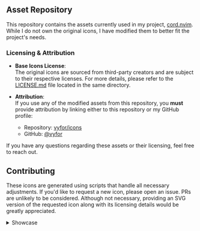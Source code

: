 ## Asset Repository  

This repository contains the assets currently used in my project, [cord.nvim](https://github.com/vyfor/cord.nvim). While I do not own the original icons, I have modified them to better fit the project's needs.  

### Licensing & Attribution  

- **Base Icons License**:  
  The original icons are sourced from third-party creators and are subject to their respective licenses. For more details, please refer to the [LICENSE.md](LICENSE.md) file located in the same directory.

- **Attribution**:  
  If you use any of the modified assets from this repository, you **must** provide attribution by linking either to this repository or my GitHub profile: 
  - Repository: [vyfor/icons](https://github.com/vyfor/icons)  
  - GitHub: [@vyfor](https://github.com/vyfor) 

If you have any questions regarding these assets or their licensing, feel free to reach out. 

## Contributing  

These icons are generated using scripts that handle all necessary adjustments. If you'd like to request a new icon, please open an issue. PRs are unlikely to be considered. Although not necessary, providing an SVG version of the requested icon along with its licensing details would be greatly appreciated.

<details id="showcase"><summary>Showcase</summary>

| Icon | catppuccin | material | onyx | pastel |
|------|---------|---------|---------|---------|
| ada.png | <img src='icons/catppuccin/ada.png' alt='ada.png' width='128' height='128' /> | <img src='icons/material/ada.png' alt='ada.png' width='128' height='128' /> | <img src='icons/onyx/ada.png' alt='ada.png' width='128' height='128' /> | <img src='icons/pastel/ada.png' alt='ada.png' width='128' height='128' /> |
| ahk.png | <img src='icons/catppuccin/ahk.png' alt='ahk.png' width='128' height='128' /> | <img src='icons/material/ahk.png' alt='ahk.png' width='128' height='128' /> | <img src='icons/onyx/ahk.png' alt='ahk.png' width='128' height='128' /> | <img src='icons/pastel/ahk.png' alt='ahk.png' width='128' height='128' /> |
| angular.png | <img src='icons/catppuccin/angular.png' alt='angular.png' width='128' height='128' /> | <img src='icons/material/angular.png' alt='angular.png' width='128' height='128' /> | <img src='icons/onyx/angular.png' alt='angular.png' width='128' height='128' /> | <img src='icons/pastel/angular.png' alt='angular.png' width='128' height='128' /> |
| arduino.png | <img src='icons/catppuccin/arduino.png' alt='arduino.png' width='128' height='128' /> | <img src='icons/material/arduino.png' alt='arduino.png' width='128' height='128' /> | <img src='icons/onyx/arduino.png' alt='arduino.png' width='128' height='128' /> | <img src='icons/pastel/arduino.png' alt='arduino.png' width='128' height='128' /> |
| assembly.png | <img src='icons/catppuccin/assembly.png' alt='assembly.png' width='128' height='128' /> | <img src='icons/material/assembly.png' alt='assembly.png' width='128' height='128' /> | <img src='icons/onyx/assembly.png' alt='assembly.png' width='128' height='128' /> | <img src='icons/pastel/assembly.png' alt='assembly.png' width='128' height='128' /> |
| astro.png | <img src='icons/catppuccin/astro.png' alt='astro.png' width='128' height='128' /> | <img src='icons/material/astro.png' alt='astro.png' width='128' height='128' /> | <img src='icons/onyx/astro.png' alt='astro.png' width='128' height='128' /> | <img src='icons/pastel/astro.png' alt='astro.png' width='128' height='128' /> |
| astronvim.png | <img src='icons/catppuccin/astronvim.png' alt='astronvim.png' width='128' height='128' /> | <img src='icons/material/astronvim.png' alt='astronvim.png' width='128' height='128' /> | <img src='icons/onyx/astronvim.png' alt='astronvim.png' width='128' height='128' /> | <img src='icons/pastel/astronvim.png' alt='astronvim.png' width='128' height='128' /> |
| awk.png | <img src='icons/catppuccin/awk.png' alt='awk.png' width='128' height='128' /> | <img src='icons/material/awk.png' alt='awk.png' width='128' height='128' /> | <img src='icons/onyx/awk.png' alt='awk.png' width='128' height='128' /> | <img src='icons/pastel/awk.png' alt='awk.png' width='128' height='128' /> |
| book.png | <img src='icons/catppuccin/book.png' alt='book.png' width='128' height='128' /> | <img src='icons/material/book.png' alt='book.png' width='128' height='128' /> | <img src='icons/onyx/book.png' alt='book.png' width='128' height='128' /> | <img src='icons/pastel/book.png' alt='book.png' width='128' height='128' /> |
| bug.png | <img src='icons/catppuccin/bug.png' alt='bug.png' width='128' height='128' /> | <img src='icons/material/bug.png' alt='bug.png' width='128' height='128' /> | <img src='icons/onyx/bug.png' alt='bug.png' width='128' height='128' /> | <img src='icons/pastel/bug.png' alt='bug.png' width='128' height='128' /> |
| c.png | <img src='icons/catppuccin/c.png' alt='c.png' width='128' height='128' /> | <img src='icons/material/c.png' alt='c.png' width='128' height='128' /> | <img src='icons/onyx/c.png' alt='c.png' width='128' height='128' /> | <img src='icons/pastel/c.png' alt='c.png' width='128' height='128' /> |
| cargo.png | <img src='icons/catppuccin/cargo.png' alt='cargo.png' width='128' height='128' /> | <img src='icons/material/cargo.png' alt='cargo.png' width='128' height='128' /> | <img src='icons/onyx/cargo.png' alt='cargo.png' width='128' height='128' /> | <img src='icons/pastel/cargo.png' alt='cargo.png' width='128' height='128' /> |
| clojure.png | <img src='icons/catppuccin/clojure.png' alt='clojure.png' width='128' height='128' /> | <img src='icons/material/clojure.png' alt='clojure.png' width='128' height='128' /> | <img src='icons/onyx/clojure.png' alt='clojure.png' width='128' height='128' /> | <img src='icons/pastel/clojure.png' alt='clojure.png' width='128' height='128' /> |
| controller.png | <img src='icons/catppuccin/controller.png' alt='controller.png' width='128' height='128' /> | <img src='icons/material/controller.png' alt='controller.png' width='128' height='128' /> | <img src='icons/onyx/controller.png' alt='controller.png' width='128' height='128' /> | <img src='icons/pastel/controller.png' alt='controller.png' width='128' height='128' /> |
| cpp.png | <img src='icons/catppuccin/cpp.png' alt='cpp.png' width='128' height='128' /> | <img src='icons/material/cpp.png' alt='cpp.png' width='128' height='128' /> | <img src='icons/onyx/cpp.png' alt='cpp.png' width='128' height='128' /> | <img src='icons/pastel/cpp.png' alt='cpp.png' width='128' height='128' /> |
| crystal.png | <img src='icons/catppuccin/crystal.png' alt='crystal.png' width='128' height='128' /> | <img src='icons/material/crystal.png' alt='crystal.png' width='128' height='128' /> | <img src='icons/onyx/crystal.png' alt='crystal.png' width='128' height='128' /> | <img src='icons/pastel/crystal.png' alt='crystal.png' width='128' height='128' /> |
| csharp.png | <img src='icons/catppuccin/csharp.png' alt='csharp.png' width='128' height='128' /> | <img src='icons/material/csharp.png' alt='csharp.png' width='128' height='128' /> | <img src='icons/onyx/csharp.png' alt='csharp.png' width='128' height='128' /> | <img src='icons/pastel/csharp.png' alt='csharp.png' width='128' height='128' /> |
| css.png | <img src='icons/catppuccin/css.png' alt='css.png' width='128' height='128' /> | <img src='icons/material/css.png' alt='css.png' width='128' height='128' /> | <img src='icons/onyx/css.png' alt='css.png' width='128' height='128' /> | <img src='icons/pastel/css.png' alt='css.png' width='128' height='128' /> |
| d.png | <img src='icons/catppuccin/d.png' alt='d.png' width='128' height='128' /> | <img src='icons/material/d.png' alt='d.png' width='128' height='128' /> | <img src='icons/onyx/d.png' alt='d.png' width='128' height='128' /> | <img src='icons/pastel/d.png' alt='d.png' width='128' height='128' /> |
| dart.png | <img src='icons/catppuccin/dart.png' alt='dart.png' width='128' height='128' /> | <img src='icons/material/dart.png' alt='dart.png' width='128' height='128' /> | <img src='icons/onyx/dart.png' alt='dart.png' width='128' height='128' /> | <img src='icons/pastel/dart.png' alt='dart.png' width='128' height='128' /> |
| dashboard.png | <img src='icons/catppuccin/dashboard.png' alt='dashboard.png' width='128' height='128' /> | <img src='icons/material/dashboard.png' alt='dashboard.png' width='128' height='128' /> | <img src='icons/onyx/dashboard.png' alt='dashboard.png' width='128' height='128' /> | <img src='icons/pastel/dashboard.png' alt='dashboard.png' width='128' height='128' /> |
| diagnostics.png | <img src='icons/catppuccin/diagnostics.png' alt='diagnostics.png' width='128' height='128' /> | <img src='icons/material/diagnostics.png' alt='diagnostics.png' width='128' height='128' /> | <img src='icons/onyx/diagnostics.png' alt='diagnostics.png' width='128' height='128' /> | <img src='icons/pastel/diagnostics.png' alt='diagnostics.png' width='128' height='128' /> |
| django.png | <img src='icons/catppuccin/django.png' alt='django.png' width='128' height='128' /> | <img src='icons/material/django.png' alt='django.png' width='128' height='128' /> | <img src='icons/onyx/django.png' alt='django.png' width='128' height='128' /> | <img src='icons/pastel/django.png' alt='django.png' width='128' height='128' /> |
| docker.png | <img src='icons/catppuccin/docker.png' alt='docker.png' width='128' height='128' /> | <img src='icons/material/docker.png' alt='docker.png' width='128' height='128' /> | <img src='icons/onyx/docker.png' alt='docker.png' width='128' height='128' /> | <img src='icons/pastel/docker.png' alt='docker.png' width='128' height='128' /> |
| editorconfig.png | <img src='icons/catppuccin/editorconfig.png' alt='editorconfig.png' width='128' height='128' /> | <img src='icons/material/editorconfig.png' alt='editorconfig.png' width='128' height='128' /> | <img src='icons/onyx/editorconfig.png' alt='editorconfig.png' width='128' height='128' /> | <img src='icons/pastel/editorconfig.png' alt='editorconfig.png' width='128' height='128' /> |
| elixir.png | <img src='icons/catppuccin/elixir.png' alt='elixir.png' width='128' height='128' /> | <img src='icons/material/elixir.png' alt='elixir.png' width='128' height='128' /> | <img src='icons/onyx/elixir.png' alt='elixir.png' width='128' height='128' /> | <img src='icons/pastel/elixir.png' alt='elixir.png' width='128' height='128' /> |
| elm.png | <img src='icons/catppuccin/elm.png' alt='elm.png' width='128' height='128' /> | <img src='icons/material/elm.png' alt='elm.png' width='128' height='128' /> | <img src='icons/onyx/elm.png' alt='elm.png' width='128' height='128' /> | <img src='icons/pastel/elm.png' alt='elm.png' width='128' height='128' /> |
| erlang.png | <img src='icons/catppuccin/erlang.png' alt='erlang.png' width='128' height='128' /> | <img src='icons/material/erlang.png' alt='erlang.png' width='128' height='128' /> | <img src='icons/onyx/erlang.png' alt='erlang.png' width='128' height='128' /> | <img src='icons/pastel/erlang.png' alt='erlang.png' width='128' height='128' /> |
| fennel.png | <img src='icons/catppuccin/fennel.png' alt='fennel.png' width='128' height='128' /> | <img src='icons/material/fennel.png' alt='fennel.png' width='128' height='128' /> | <img src='icons/onyx/fennel.png' alt='fennel.png' width='128' height='128' /> | <img src='icons/pastel/fennel.png' alt='fennel.png' width='128' height='128' /> |
| fishshell.png | <img src='icons/catppuccin/fishshell.png' alt='fishshell.png' width='128' height='128' /> | <img src='icons/material/fishshell.png' alt='fishshell.png' width='128' height='128' /> | <img src='icons/onyx/fishshell.png' alt='fishshell.png' width='128' height='128' /> | <img src='icons/pastel/fishshell.png' alt='fishshell.png' width='128' height='128' /> |
| folder.png | <img src='icons/catppuccin/folder.png' alt='folder.png' width='128' height='128' /> | <img src='icons/material/folder.png' alt='folder.png' width='128' height='128' /> | <img src='icons/onyx/folder.png' alt='folder.png' width='128' height='128' /> | <img src='icons/pastel/folder.png' alt='folder.png' width='128' height='128' /> |
| fortran.png | <img src='icons/catppuccin/fortran.png' alt='fortran.png' width='128' height='128' /> | <img src='icons/material/fortran.png' alt='fortran.png' width='128' height='128' /> | <img src='icons/onyx/fortran.png' alt='fortran.png' width='128' height='128' /> | <img src='icons/pastel/fortran.png' alt='fortran.png' width='128' height='128' /> |
| fsharp.png | <img src='icons/catppuccin/fsharp.png' alt='fsharp.png' width='128' height='128' /> | <img src='icons/material/fsharp.png' alt='fsharp.png' width='128' height='128' /> | <img src='icons/onyx/fsharp.png' alt='fsharp.png' width='128' height='128' /> | <img src='icons/pastel/fsharp.png' alt='fsharp.png' width='128' height='128' /> |
| gear.png | <img src='icons/catppuccin/gear.png' alt='gear.png' width='128' height='128' /> | <img src='icons/material/gear.png' alt='gear.png' width='128' height='128' /> | <img src='icons/onyx/gear.png' alt='gear.png' width='128' height='128' /> | <img src='icons/pastel/gear.png' alt='gear.png' width='128' height='128' /> |
| git.png | <img src='icons/catppuccin/git.png' alt='git.png' width='128' height='128' /> | <img src='icons/material/git.png' alt='git.png' width='128' height='128' /> | <img src='icons/onyx/git.png' alt='git.png' width='128' height='128' /> | <img src='icons/pastel/git.png' alt='git.png' width='128' height='128' /> |
| gleam.png | <img src='icons/catppuccin/gleam.png' alt='gleam.png' width='128' height='128' /> | <img src='icons/material/gleam.png' alt='gleam.png' width='128' height='128' /> | <img src='icons/onyx/gleam.png' alt='gleam.png' width='128' height='128' /> | <img src='icons/pastel/gleam.png' alt='gleam.png' width='128' height='128' /> |
| gml.png | <img src='icons/catppuccin/gml.png' alt='gml.png' width='128' height='128' /> | <img src='icons/material/gml.png' alt='gml.png' width='128' height='128' /> | <img src='icons/onyx/gml.png' alt='gml.png' width='128' height='128' /> | <img src='icons/pastel/gml.png' alt='gml.png' width='128' height='128' /> |
| gnu.png | <img src='icons/catppuccin/gnu.png' alt='gnu.png' width='128' height='128' /> | <img src='icons/material/gnu.png' alt='gnu.png' width='128' height='128' /> | <img src='icons/onyx/gnu.png' alt='gnu.png' width='128' height='128' /> | <img src='icons/pastel/gnu.png' alt='gnu.png' width='128' height='128' /> |
| go.png | <img src='icons/catppuccin/go.png' alt='go.png' width='128' height='128' /> | <img src='icons/material/go.png' alt='go.png' width='128' height='128' /> | <img src='icons/onyx/go.png' alt='go.png' width='128' height='128' /> | <img src='icons/pastel/go.png' alt='go.png' width='128' height='128' /> |
| godot.png | <img src='icons/catppuccin/godot.png' alt='godot.png' width='128' height='128' /> | <img src='icons/material/godot.png' alt='godot.png' width='128' height='128' /> | <img src='icons/onyx/godot.png' alt='godot.png' width='128' height='128' /> | <img src='icons/pastel/godot.png' alt='godot.png' width='128' height='128' /> |
| gradle.png | <img src='icons/catppuccin/gradle.png' alt='gradle.png' width='128' height='128' /> | <img src='icons/material/gradle.png' alt='gradle.png' width='128' height='128' /> | <img src='icons/onyx/gradle.png' alt='gradle.png' width='128' height='128' /> | <img src='icons/pastel/gradle.png' alt='gradle.png' width='128' height='128' /> |
| graphql.png | <img src='icons/catppuccin/graphql.png' alt='graphql.png' width='128' height='128' /> | <img src='icons/material/graphql.png' alt='graphql.png' width='128' height='128' /> | <img src='icons/onyx/graphql.png' alt='graphql.png' width='128' height='128' /> | <img src='icons/pastel/graphql.png' alt='graphql.png' width='128' height='128' /> |
| groovy.png | <img src='icons/catppuccin/groovy.png' alt='groovy.png' width='128' height='128' /> | <img src='icons/material/groovy.png' alt='groovy.png' width='128' height='128' /> | <img src='icons/onyx/groovy.png' alt='groovy.png' width='128' height='128' /> | <img src='icons/pastel/groovy.png' alt='groovy.png' width='128' height='128' /> |
| hashicorp.png | <img src='icons/catppuccin/hashicorp.png' alt='hashicorp.png' width='128' height='128' /> | <img src='icons/material/hashicorp.png' alt='hashicorp.png' width='128' height='128' /> | <img src='icons/onyx/hashicorp.png' alt='hashicorp.png' width='128' height='128' /> | <img src='icons/pastel/hashicorp.png' alt='hashicorp.png' width='128' height='128' /> |
| haskell.png | <img src='icons/catppuccin/haskell.png' alt='haskell.png' width='128' height='128' /> | <img src='icons/material/haskell.png' alt='haskell.png' width='128' height='128' /> | <img src='icons/onyx/haskell.png' alt='haskell.png' width='128' height='128' /> | <img src='icons/pastel/haskell.png' alt='haskell.png' width='128' height='128' /> |
| haxe.png | <img src='icons/catppuccin/haxe.png' alt='haxe.png' width='128' height='128' /> | <img src='icons/material/haxe.png' alt='haxe.png' width='128' height='128' /> | <img src='icons/onyx/haxe.png' alt='haxe.png' width='128' height='128' /> | <img src='icons/pastel/haxe.png' alt='haxe.png' width='128' height='128' /> |
| health.png | <img src='icons/catppuccin/health.png' alt='health.png' width='128' height='128' /> | <img src='icons/material/health.png' alt='health.png' width='128' height='128' /> | <img src='icons/onyx/health.png' alt='health.png' width='128' height='128' /> | <img src='icons/pastel/health.png' alt='health.png' width='128' height='128' /> |
| html.png | <img src='icons/catppuccin/html.png' alt='html.png' width='128' height='128' /> | <img src='icons/material/html.png' alt='html.png' width='128' height='128' /> | <img src='icons/onyx/html.png' alt='html.png' width='128' height='128' /> | <img src='icons/pastel/html.png' alt='html.png' width='128' height='128' /> |
| hyprland.png | <img src='icons/catppuccin/hyprland.png' alt='hyprland.png' width='128' height='128' /> | <img src='icons/material/hyprland.png' alt='hyprland.png' width='128' height='128' /> | <img src='icons/onyx/hyprland.png' alt='hyprland.png' width='128' height='128' /> | <img src='icons/pastel/hyprland.png' alt='hyprland.png' width='128' height='128' /> |
| idle.png | <img src='icons/catppuccin/idle.png' alt='idle.png' width='128' height='128' /> | <img src='icons/material/idle.png' alt='idle.png' width='128' height='128' /> | <img src='icons/onyx/idle.png' alt='idle.png' width='128' height='128' /> | <img src='icons/pastel/idle.png' alt='idle.png' width='128' height='128' /> |
| java.png | <img src='icons/catppuccin/java.png' alt='java.png' width='128' height='128' /> | <img src='icons/material/java.png' alt='java.png' width='128' height='128' /> | <img src='icons/onyx/java.png' alt='java.png' width='128' height='128' /> | <img src='icons/pastel/java.png' alt='java.png' width='128' height='128' /> |
| javascript.png | <img src='icons/catppuccin/javascript.png' alt='javascript.png' width='128' height='128' /> | <img src='icons/material/javascript.png' alt='javascript.png' width='128' height='128' /> | <img src='icons/onyx/javascript.png' alt='javascript.png' width='128' height='128' /> | <img src='icons/pastel/javascript.png' alt='javascript.png' width='128' height='128' /> |
| json.png | <img src='icons/catppuccin/json.png' alt='json.png' width='128' height='128' /> | <img src='icons/material/json.png' alt='json.png' width='128' height='128' /> | <img src='icons/onyx/json.png' alt='json.png' width='128' height='128' /> | <img src='icons/pastel/json.png' alt='json.png' width='128' height='128' /> |
| julia.png | <img src='icons/catppuccin/julia.png' alt='julia.png' width='128' height='128' /> | <img src='icons/material/julia.png' alt='julia.png' width='128' height='128' /> | <img src='icons/onyx/julia.png' alt='julia.png' width='128' height='128' /> | <img src='icons/pastel/julia.png' alt='julia.png' width='128' height='128' /> |
| jupyter.png | <img src='icons/catppuccin/jupyter.png' alt='jupyter.png' width='128' height='128' /> | <img src='icons/material/jupyter.png' alt='jupyter.png' width='128' height='128' /> | <img src='icons/onyx/jupyter.png' alt='jupyter.png' width='128' height='128' /> | <img src='icons/pastel/jupyter.png' alt='jupyter.png' width='128' height='128' /> |
| keyboard.png | <img src='icons/catppuccin/keyboard.png' alt='keyboard.png' width='128' height='128' /> | <img src='icons/material/keyboard.png' alt='keyboard.png' width='128' height='128' /> | <img src='icons/onyx/keyboard.png' alt='keyboard.png' width='128' height='128' /> | <img src='icons/pastel/keyboard.png' alt='keyboard.png' width='128' height='128' /> |
| kotlin.png | <img src='icons/catppuccin/kotlin.png' alt='kotlin.png' width='128' height='128' /> | <img src='icons/material/kotlin.png' alt='kotlin.png' width='128' height='128' /> | <img src='icons/onyx/kotlin.png' alt='kotlin.png' width='128' height='128' /> | <img src='icons/pastel/kotlin.png' alt='kotlin.png' width='128' height='128' /> |
| latex.png | <img src='icons/catppuccin/latex.png' alt='latex.png' width='128' height='128' /> | <img src='icons/material/latex.png' alt='latex.png' width='128' height='128' /> | <img src='icons/onyx/latex.png' alt='latex.png' width='128' height='128' /> | <img src='icons/pastel/latex.png' alt='latex.png' width='128' height='128' /> |
| lazyvim.png | <img src='icons/catppuccin/lazyvim.png' alt='lazyvim.png' width='128' height='128' /> | <img src='icons/material/lazyvim.png' alt='lazyvim.png' width='128' height='128' /> | <img src='icons/onyx/lazyvim.png' alt='lazyvim.png' width='128' height='128' /> | <img src='icons/pastel/lazyvim.png' alt='lazyvim.png' width='128' height='128' /> |
| license.png | <img src='icons/catppuccin/license.png' alt='license.png' width='128' height='128' /> | <img src='icons/material/license.png' alt='license.png' width='128' height='128' /> | <img src='icons/onyx/license.png' alt='license.png' width='128' height='128' /> | <img src='icons/pastel/license.png' alt='license.png' width='128' height='128' /> |
| lisp.png | <img src='icons/catppuccin/lisp.png' alt='lisp.png' width='128' height='128' /> | <img src='icons/material/lisp.png' alt='lisp.png' width='128' height='128' /> | <img src='icons/onyx/lisp.png' alt='lisp.png' width='128' height='128' /> | <img src='icons/pastel/lisp.png' alt='lisp.png' width='128' height='128' /> |
| lock.png | <img src='icons/catppuccin/lock.png' alt='lock.png' width='128' height='128' /> | <img src='icons/material/lock.png' alt='lock.png' width='128' height='128' /> | <img src='icons/onyx/lock.png' alt='lock.png' width='128' height='128' /> | <img src='icons/pastel/lock.png' alt='lock.png' width='128' height='128' /> |
| logs.png | <img src='icons/catppuccin/logs.png' alt='logs.png' width='128' height='128' /> | <img src='icons/material/logs.png' alt='logs.png' width='128' height='128' /> | <img src='icons/onyx/logs.png' alt='logs.png' width='128' height='128' /> | <img src='icons/pastel/logs.png' alt='logs.png' width='128' height='128' /> |
| lsp.png | <img src='icons/catppuccin/lsp.png' alt='lsp.png' width='128' height='128' /> | <img src='icons/material/lsp.png' alt='lsp.png' width='128' height='128' /> | <img src='icons/onyx/lsp.png' alt='lsp.png' width='128' height='128' /> | <img src='icons/pastel/lsp.png' alt='lsp.png' width='128' height='128' /> |
| lua.png | <img src='icons/catppuccin/lua.png' alt='lua.png' width='128' height='128' /> | <img src='icons/material/lua.png' alt='lua.png' width='128' height='128' /> | <img src='icons/onyx/lua.png' alt='lua.png' width='128' height='128' /> | <img src='icons/pastel/lua.png' alt='lua.png' width='128' height='128' /> |
| lunarvim.png | <img src='icons/catppuccin/lunarvim.png' alt='lunarvim.png' width='128' height='128' /> | <img src='icons/material/lunarvim.png' alt='lunarvim.png' width='128' height='128' /> | <img src='icons/onyx/lunarvim.png' alt='lunarvim.png' width='128' height='128' /> | <img src='icons/pastel/lunarvim.png' alt='lunarvim.png' width='128' height='128' /> |
| mail.png | <img src='icons/catppuccin/mail.png' alt='mail.png' width='128' height='128' /> | <img src='icons/material/mail.png' alt='mail.png' width='128' height='128' /> | <img src='icons/onyx/mail.png' alt='mail.png' width='128' height='128' /> | <img src='icons/pastel/mail.png' alt='mail.png' width='128' height='128' /> |
| markdown.png | <img src='icons/catppuccin/markdown.png' alt='markdown.png' width='128' height='128' /> | <img src='icons/material/markdown.png' alt='markdown.png' width='128' height='128' /> | <img src='icons/onyx/markdown.png' alt='markdown.png' width='128' height='128' /> | <img src='icons/pastel/markdown.png' alt='markdown.png' width='128' height='128' /> |
| matlab.png | <img src='icons/catppuccin/matlab.png' alt='matlab.png' width='128' height='128' /> | <img src='icons/material/matlab.png' alt='matlab.png' width='128' height='128' /> | <img src='icons/onyx/matlab.png' alt='matlab.png' width='128' height='128' /> | <img src='icons/pastel/matlab.png' alt='matlab.png' width='128' height='128' /> |
| maven.png | <img src='icons/catppuccin/maven.png' alt='maven.png' width='128' height='128' /> | <img src='icons/material/maven.png' alt='maven.png' width='128' height='128' /> | <img src='icons/onyx/maven.png' alt='maven.png' width='128' height='128' /> | <img src='icons/pastel/maven.png' alt='maven.png' width='128' height='128' /> |
| mercurial.png | <img src='icons/catppuccin/mercurial.png' alt='mercurial.png' width='128' height='128' /> | <img src='icons/material/mercurial.png' alt='mercurial.png' width='128' height='128' /> | <img src='icons/onyx/mercurial.png' alt='mercurial.png' width='128' height='128' /> | <img src='icons/pastel/mercurial.png' alt='mercurial.png' width='128' height='128' /> |
| neorg.png | <img src='icons/catppuccin/neorg.png' alt='neorg.png' width='128' height='128' /> | <img src='icons/material/neorg.png' alt='neorg.png' width='128' height='128' /> | <img src='icons/onyx/neorg.png' alt='neorg.png' width='128' height='128' /> | <img src='icons/pastel/neorg.png' alt='neorg.png' width='128' height='128' /> |
| neovim.png | <img src='icons/catppuccin/neovim.png' alt='neovim.png' width='128' height='128' /> | <img src='icons/material/neovim.png' alt='neovim.png' width='128' height='128' /> | <img src='icons/onyx/neovim.png' alt='neovim.png' width='128' height='128' /> | <img src='icons/pastel/neovim.png' alt='neovim.png' width='128' height='128' /> |
| nim.png | <img src='icons/catppuccin/nim.png' alt='nim.png' width='128' height='128' /> | <img src='icons/material/nim.png' alt='nim.png' width='128' height='128' /> | <img src='icons/onyx/nim.png' alt='nim.png' width='128' height='128' /> | <img src='icons/pastel/nim.png' alt='nim.png' width='128' height='128' /> |
| nix.png | <img src='icons/catppuccin/nix.png' alt='nix.png' width='128' height='128' /> | <img src='icons/material/nix.png' alt='nix.png' width='128' height='128' /> | <img src='icons/onyx/nix.png' alt='nix.png' width='128' height='128' /> | <img src='icons/pastel/nix.png' alt='nix.png' width='128' height='128' /> |
| notes.png | <img src='icons/catppuccin/notes.png' alt='notes.png' width='128' height='128' /> | <img src='icons/material/notes.png' alt='notes.png' width='128' height='128' /> | <img src='icons/onyx/notes.png' alt='notes.png' width='128' height='128' /> | <img src='icons/pastel/notes.png' alt='notes.png' width='128' height='128' /> |
| npm.png | <img src='icons/catppuccin/npm.png' alt='npm.png' width='128' height='128' /> | <img src='icons/material/npm.png' alt='npm.png' width='128' height='128' /> | <img src='icons/onyx/npm.png' alt='npm.png' width='128' height='128' /> | <img src='icons/pastel/npm.png' alt='npm.png' width='128' height='128' /> |
| nushell.png | <img src='icons/catppuccin/nushell.png' alt='nushell.png' width='128' height='128' /> | <img src='icons/material/nushell.png' alt='nushell.png' width='128' height='128' /> | <img src='icons/onyx/nushell.png' alt='nushell.png' width='128' height='128' /> | <img src='icons/pastel/nushell.png' alt='nushell.png' width='128' height='128' /> |
| nvchad.png | <img src='icons/catppuccin/nvchad.png' alt='nvchad.png' width='128' height='128' /> | <img src='icons/material/nvchad.png' alt='nvchad.png' width='128' height='128' /> | <img src='icons/onyx/nvchad.png' alt='nvchad.png' width='128' height='128' /> | <img src='icons/pastel/nvchad.png' alt='nvchad.png' width='128' height='128' /> |
| nvidia.png | <img src='icons/catppuccin/nvidia.png' alt='nvidia.png' width='128' height='128' /> | <img src='icons/material/nvidia.png' alt='nvidia.png' width='128' height='128' /> | <img src='icons/onyx/nvidia.png' alt='nvidia.png' width='128' height='128' /> | <img src='icons/pastel/nvidia.png' alt='nvidia.png' width='128' height='128' /> |
| ocaml.png | <img src='icons/catppuccin/ocaml.png' alt='ocaml.png' width='128' height='128' /> | <img src='icons/material/ocaml.png' alt='ocaml.png' width='128' height='128' /> | <img src='icons/onyx/ocaml.png' alt='ocaml.png' width='128' height='128' /> | <img src='icons/pastel/ocaml.png' alt='ocaml.png' width='128' height='128' /> |
| odin.png | <img src='icons/catppuccin/odin.png' alt='odin.png' width='128' height='128' /> | <img src='icons/material/odin.png' alt='odin.png' width='128' height='128' /> | <img src='icons/onyx/odin.png' alt='odin.png' width='128' height='128' /> | <img src='icons/pastel/odin.png' alt='odin.png' width='128' height='128' /> |
| opengl.png | <img src='icons/catppuccin/opengl.png' alt='opengl.png' width='128' height='128' /> | <img src='icons/material/opengl.png' alt='opengl.png' width='128' height='128' /> | <img src='icons/onyx/opengl.png' alt='opengl.png' width='128' height='128' /> | <img src='icons/pastel/opengl.png' alt='opengl.png' width='128' height='128' /> |
| org.png | <img src='icons/catppuccin/org.png' alt='org.png' width='128' height='128' /> | <img src='icons/material/org.png' alt='org.png' width='128' height='128' /> | <img src='icons/onyx/org.png' alt='org.png' width='128' height='128' /> | <img src='icons/pastel/org.png' alt='org.png' width='128' height='128' /> |
| pascal.png | <img src='icons/catppuccin/pascal.png' alt='pascal.png' width='128' height='128' /> | <img src='icons/material/pascal.png' alt='pascal.png' width='128' height='128' /> | <img src='icons/onyx/pascal.png' alt='pascal.png' width='128' height='128' /> | <img src='icons/pastel/pascal.png' alt='pascal.png' width='128' height='128' /> |
| perl.png | <img src='icons/catppuccin/perl.png' alt='perl.png' width='128' height='128' /> | <img src='icons/material/perl.png' alt='perl.png' width='128' height='128' /> | <img src='icons/onyx/perl.png' alt='perl.png' width='128' height='128' /> | <img src='icons/pastel/perl.png' alt='perl.png' width='128' height='128' /> |
| phoenix.png | <img src='icons/catppuccin/phoenix.png' alt='phoenix.png' width='128' height='128' /> | <img src='icons/material/phoenix.png' alt='phoenix.png' width='128' height='128' /> | <img src='icons/onyx/phoenix.png' alt='phoenix.png' width='128' height='128' /> | <img src='icons/pastel/phoenix.png' alt='phoenix.png' width='128' height='128' /> |
| php.png | <img src='icons/catppuccin/php.png' alt='php.png' width='128' height='128' /> | <img src='icons/material/php.png' alt='php.png' width='128' height='128' /> | <img src='icons/onyx/php.png' alt='php.png' width='128' height='128' /> | <img src='icons/pastel/php.png' alt='php.png' width='128' height='128' /> |
| picture.png | <img src='icons/catppuccin/picture.png' alt='picture.png' width='128' height='128' /> | <img src='icons/material/picture.png' alt='picture.png' width='128' height='128' /> | <img src='icons/onyx/picture.png' alt='picture.png' width='128' height='128' /> | <img src='icons/pastel/picture.png' alt='picture.png' width='128' height='128' /> |
| plugin.png | <img src='icons/catppuccin/plugin.png' alt='plugin.png' width='128' height='128' /> | <img src='icons/material/plugin.png' alt='plugin.png' width='128' height='128' /> | <img src='icons/onyx/plugin.png' alt='plugin.png' width='128' height='128' /> | <img src='icons/pastel/plugin.png' alt='plugin.png' width='128' height='128' /> |
| postcss.png | <img src='icons/catppuccin/postcss.png' alt='postcss.png' width='128' height='128' /> | <img src='icons/material/postcss.png' alt='postcss.png' width='128' height='128' /> | <img src='icons/onyx/postcss.png' alt='postcss.png' width='128' height='128' /> | <img src='icons/pastel/postcss.png' alt='postcss.png' width='128' height='128' /> |
| powershell.png | <img src='icons/catppuccin/powershell.png' alt='powershell.png' width='128' height='128' /> | <img src='icons/material/powershell.png' alt='powershell.png' width='128' height='128' /> | <img src='icons/onyx/powershell.png' alt='powershell.png' width='128' height='128' /> | <img src='icons/pastel/powershell.png' alt='powershell.png' width='128' height='128' /> |
| prisma.png | <img src='icons/catppuccin/prisma.png' alt='prisma.png' width='128' height='128' /> | <img src='icons/material/prisma.png' alt='prisma.png' width='128' height='128' /> | <img src='icons/onyx/prisma.png' alt='prisma.png' width='128' height='128' /> | <img src='icons/pastel/prisma.png' alt='prisma.png' width='128' height='128' /> |
| python.png | <img src='icons/catppuccin/python.png' alt='python.png' width='128' height='128' /> | <img src='icons/material/python.png' alt='python.png' width='128' height='128' /> | <img src='icons/onyx/python.png' alt='python.png' width='128' height='128' /> | <img src='icons/pastel/python.png' alt='python.png' width='128' height='128' /> |
| quarto.png | <img src='icons/catppuccin/quarto.png' alt='quarto.png' width='128' height='128' /> | <img src='icons/material/quarto.png' alt='quarto.png' width='128' height='128' /> | <img src='icons/onyx/quarto.png' alt='quarto.png' width='128' height='128' /> | <img src='icons/pastel/quarto.png' alt='quarto.png' width='128' height='128' /> |
| r.png | <img src='icons/catppuccin/r.png' alt='r.png' width='128' height='128' /> | <img src='icons/material/r.png' alt='r.png' width='128' height='128' /> | <img src='icons/onyx/r.png' alt='r.png' width='128' height='128' /> | <img src='icons/pastel/r.png' alt='r.png' width='128' height='128' /> |
| racket.png | <img src='icons/catppuccin/racket.png' alt='racket.png' width='128' height='128' /> | <img src='icons/material/racket.png' alt='racket.png' width='128' height='128' /> | <img src='icons/onyx/racket.png' alt='racket.png' width='128' height='128' /> | <img src='icons/pastel/racket.png' alt='racket.png' width='128' height='128' /> |
| react.png | <img src='icons/catppuccin/react.png' alt='react.png' width='128' height='128' /> | <img src='icons/material/react.png' alt='react.png' width='128' height='128' /> | <img src='icons/onyx/react.png' alt='react.png' width='128' height='128' /> | <img src='icons/pastel/react.png' alt='react.png' width='128' height='128' /> |
| ruby.png | <img src='icons/catppuccin/ruby.png' alt='ruby.png' width='128' height='128' /> | <img src='icons/material/ruby.png' alt='ruby.png' width='128' height='128' /> | <img src='icons/onyx/ruby.png' alt='ruby.png' width='128' height='128' /> | <img src='icons/pastel/ruby.png' alt='ruby.png' width='128' height='128' /> |
| rubygems.png | <img src='icons/catppuccin/rubygems.png' alt='rubygems.png' width='128' height='128' /> | <img src='icons/material/rubygems.png' alt='rubygems.png' width='128' height='128' /> | <img src='icons/onyx/rubygems.png' alt='rubygems.png' width='128' height='128' /> | <img src='icons/pastel/rubygems.png' alt='rubygems.png' width='128' height='128' /> |
| rust.png | <img src='icons/catppuccin/rust.png' alt='rust.png' width='128' height='128' /> | <img src='icons/material/rust.png' alt='rust.png' width='128' height='128' /> | <img src='icons/onyx/rust.png' alt='rust.png' width='128' height='128' /> | <img src='icons/pastel/rust.png' alt='rust.png' width='128' height='128' /> |
| scala.png | <img src='icons/catppuccin/scala.png' alt='scala.png' width='128' height='128' /> | <img src='icons/material/scala.png' alt='scala.png' width='128' height='128' /> | <img src='icons/onyx/scala.png' alt='scala.png' width='128' height='128' /> | <img src='icons/pastel/scala.png' alt='scala.png' width='128' height='128' /> |
| scss.png | <img src='icons/catppuccin/scss.png' alt='scss.png' width='128' height='128' /> | <img src='icons/material/scss.png' alt='scss.png' width='128' height='128' /> | <img src='icons/onyx/scss.png' alt='scss.png' width='128' height='128' /> | <img src='icons/pastel/scss.png' alt='scss.png' width='128' height='128' /> |
| shell.png | <img src='icons/catppuccin/shell.png' alt='shell.png' width='128' height='128' /> | <img src='icons/material/shell.png' alt='shell.png' width='128' height='128' /> | <img src='icons/onyx/shell.png' alt='shell.png' width='128' height='128' /> | <img src='icons/pastel/shell.png' alt='shell.png' width='128' height='128' /> |
| sql.png | <img src='icons/catppuccin/sql.png' alt='sql.png' width='128' height='128' /> | <img src='icons/material/sql.png' alt='sql.png' width='128' height='128' /> | <img src='icons/onyx/sql.png' alt='sql.png' width='128' height='128' /> | <img src='icons/pastel/sql.png' alt='sql.png' width='128' height='128' /> |
| squirrel.png | <img src='icons/catppuccin/squirrel.png' alt='squirrel.png' width='128' height='128' /> | <img src='icons/material/squirrel.png' alt='squirrel.png' width='128' height='128' /> | <img src='icons/onyx/squirrel.png' alt='squirrel.png' width='128' height='128' /> | <img src='icons/pastel/squirrel.png' alt='squirrel.png' width='128' height='128' /> |
| svelte.png | <img src='icons/catppuccin/svelte.png' alt='svelte.png' width='128' height='128' /> | <img src='icons/material/svelte.png' alt='svelte.png' width='128' height='128' /> | <img src='icons/onyx/svelte.png' alt='svelte.png' width='128' height='128' /> | <img src='icons/pastel/svelte.png' alt='svelte.png' width='128' height='128' /> |
| svg.png | <img src='icons/catppuccin/svg.png' alt='svg.png' width='128' height='128' /> | <img src='icons/material/svg.png' alt='svg.png' width='128' height='128' /> | <img src='icons/onyx/svg.png' alt='svg.png' width='128' height='128' /> | <img src='icons/pastel/svg.png' alt='svg.png' width='128' height='128' /> |
| swift.png | <img src='icons/catppuccin/swift.png' alt='swift.png' width='128' height='128' /> | <img src='icons/material/swift.png' alt='swift.png' width='128' height='128' /> | <img src='icons/onyx/swift.png' alt='swift.png' width='128' height='128' /> | <img src='icons/pastel/swift.png' alt='swift.png' width='128' height='128' /> |
| telescope.png | <img src='icons/catppuccin/telescope.png' alt='telescope.png' width='128' height='128' /> | <img src='icons/material/telescope.png' alt='telescope.png' width='128' height='128' /> | <img src='icons/onyx/telescope.png' alt='telescope.png' width='128' height='128' /> | <img src='icons/pastel/telescope.png' alt='telescope.png' width='128' height='128' /> |
| terminal.png | <img src='icons/catppuccin/terminal.png' alt='terminal.png' width='128' height='128' /> | <img src='icons/material/terminal.png' alt='terminal.png' width='128' height='128' /> | <img src='icons/onyx/terminal.png' alt='terminal.png' width='128' height='128' /> | <img src='icons/pastel/terminal.png' alt='terminal.png' width='128' height='128' /> |
| terraform.png | <img src='icons/catppuccin/terraform.png' alt='terraform.png' width='128' height='128' /> | <img src='icons/material/terraform.png' alt='terraform.png' width='128' height='128' /> | <img src='icons/onyx/terraform.png' alt='terraform.png' width='128' height='128' /> | <img src='icons/pastel/terraform.png' alt='terraform.png' width='128' height='128' /> |
| tests.png | <img src='icons/catppuccin/tests.png' alt='tests.png' width='128' height='128' /> | <img src='icons/material/tests.png' alt='tests.png' width='128' height='128' /> | <img src='icons/onyx/tests.png' alt='tests.png' width='128' height='128' /> | <img src='icons/pastel/tests.png' alt='tests.png' width='128' height='128' /> |
| text.png | <img src='icons/catppuccin/text.png' alt='text.png' width='128' height='128' /> | <img src='icons/material/text.png' alt='text.png' width='128' height='128' /> | <img src='icons/onyx/text.png' alt='text.png' width='128' height='128' /> | <img src='icons/pastel/text.png' alt='text.png' width='128' height='128' /> |
| tmux.png | <img src='icons/catppuccin/tmux.png' alt='tmux.png' width='128' height='128' /> | <img src='icons/material/tmux.png' alt='tmux.png' width='128' height='128' /> | <img src='icons/onyx/tmux.png' alt='tmux.png' width='128' height='128' /> | <img src='icons/pastel/tmux.png' alt='tmux.png' width='128' height='128' /> |
| toml.png | <img src='icons/catppuccin/toml.png' alt='toml.png' width='128' height='128' /> | <img src='icons/material/toml.png' alt='toml.png' width='128' height='128' /> | <img src='icons/onyx/toml.png' alt='toml.png' width='128' height='128' /> | <img src='icons/pastel/toml.png' alt='toml.png' width='128' height='128' /> |
| typescript.png | <img src='icons/catppuccin/typescript.png' alt='typescript.png' width='128' height='128' /> | <img src='icons/material/typescript.png' alt='typescript.png' width='128' height='128' /> | <img src='icons/onyx/typescript.png' alt='typescript.png' width='128' height='128' /> | <img src='icons/pastel/typescript.png' alt='typescript.png' width='128' height='128' /> |
| typst.png | <img src='icons/catppuccin/typst.png' alt='typst.png' width='128' height='128' /> | <img src='icons/material/typst.png' alt='typst.png' width='128' height='128' /> | <img src='icons/onyx/typst.png' alt='typst.png' width='128' height='128' /> | <img src='icons/pastel/typst.png' alt='typst.png' width='128' height='128' /> |
| v.png | <img src='icons/catppuccin/v.png' alt='v.png' width='128' height='128' /> | <img src='icons/material/v.png' alt='v.png' width='128' height='128' /> | <img src='icons/onyx/v.png' alt='v.png' width='128' height='128' /> | <img src='icons/pastel/v.png' alt='v.png' width='128' height='128' /> |
| vala.png | <img src='icons/catppuccin/vala.png' alt='vala.png' width='128' height='128' /> | <img src='icons/material/vala.png' alt='vala.png' width='128' height='128' /> | <img src='icons/onyx/vala.png' alt='vala.png' width='128' height='128' /> | <img src='icons/pastel/vala.png' alt='vala.png' width='128' height='128' /> |
| vim.png | <img src='icons/catppuccin/vim.png' alt='vim.png' width='128' height='128' /> | <img src='icons/material/vim.png' alt='vim.png' width='128' height='128' /> | <img src='icons/onyx/vim.png' alt='vim.png' width='128' height='128' /> | <img src='icons/pastel/vim.png' alt='vim.png' width='128' height='128' /> |
| viml.png | <img src='icons/catppuccin/viml.png' alt='viml.png' width='128' height='128' /> | <img src='icons/material/viml.png' alt='viml.png' width='128' height='128' /> | <img src='icons/onyx/viml.png' alt='viml.png' width='128' height='128' /> | <img src='icons/pastel/viml.png' alt='viml.png' width='128' height='128' /> |
| vue.png | <img src='icons/catppuccin/vue.png' alt='vue.png' width='128' height='128' /> | <img src='icons/material/vue.png' alt='vue.png' width='128' height='128' /> | <img src='icons/onyx/vue.png' alt='vue.png' width='128' height='128' /> | <img src='icons/pastel/vue.png' alt='vue.png' width='128' height='128' /> |
| wasm.png | <img src='icons/catppuccin/wasm.png' alt='wasm.png' width='128' height='128' /> | <img src='icons/material/wasm.png' alt='wasm.png' width='128' height='128' /> | <img src='icons/onyx/wasm.png' alt='wasm.png' width='128' height='128' /> | <img src='icons/pastel/wasm.png' alt='wasm.png' width='128' height='128' /> |
| xml.png | <img src='icons/catppuccin/xml.png' alt='xml.png' width='128' height='128' /> | <img src='icons/material/xml.png' alt='xml.png' width='128' height='128' /> | <img src='icons/onyx/xml.png' alt='xml.png' width='128' height='128' /> | <img src='icons/pastel/xml.png' alt='xml.png' width='128' height='128' /> |
| yaml.png | <img src='icons/catppuccin/yaml.png' alt='yaml.png' width='128' height='128' /> | <img src='icons/material/yaml.png' alt='yaml.png' width='128' height='128' /> | <img src='icons/onyx/yaml.png' alt='yaml.png' width='128' height='128' /> | <img src='icons/pastel/yaml.png' alt='yaml.png' width='128' height='128' /> |
| zig.png | <img src='icons/catppuccin/zig.png' alt='zig.png' width='128' height='128' /> | <img src='icons/material/zig.png' alt='zig.png' width='128' height='128' /> | <img src='icons/onyx/zig.png' alt='zig.png' width='128' height='128' /> | <img src='icons/pastel/zig.png' alt='zig.png' width='128' height='128' /> |
</details>
